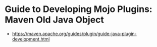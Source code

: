 # Guide to Developing Mojo Plugins: Maven Old Java Object
- https://maven.apache.org/guides/plugin/guide-java-plugin-development.html
